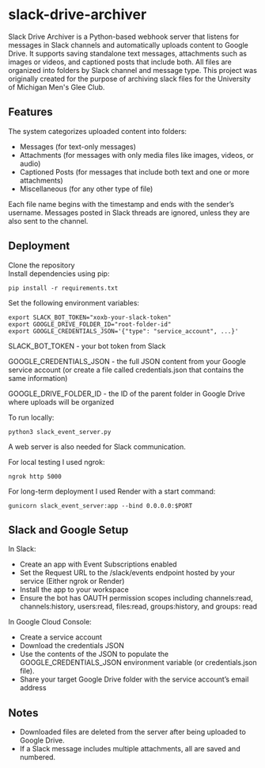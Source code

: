 # slack-drive-archiver

Slack Drive Archiver is a Python-based webhook server that listens for messages in Slack channels and automatically uploads content to Google Drive. It supports saving standalone text messages, attachments such as images or videos, and captioned posts that include both. All files are organized into folders by Slack channel and message type. This project was originally created for the purpose of archiving slack files for the University of Michigan Men's Glee Club.

## Features

The system categorizes uploaded content into folders:

- Messages (for text-only messages)  
- Attachments (for messages with only media files like images, videos, or audio)  
- Captioned Posts (for messages that include both text and one or more attachments)  
- Miscellaneous (for any other type of file)

Each file name begins with the timestamp and ends with the sender’s username. Messages posted in Slack threads are ignored, unless they are also sent to the channel.

## Deployment

Clone the repository  
Install dependencies using pip:

```
pip install -r requirements.txt
```

Set the following environment variables:
```
export SLACK_BOT_TOKEN="xoxb-your-slack-token"
export GOOGLE_DRIVE_FOLDER_ID="root-folder-id"
export GOOGLE_CREDENTIALS_JSON='{"type": "service_account", ...}'
```
SLACK_BOT_TOKEN - your bot token from Slack 

GOOGLE_CREDENTIALS_JSON - the full JSON content from your Google service account (or create a file called credentials.json that contains the same information)

GOOGLE_DRIVE_FOLDER_ID - the ID of the parent folder in Google Drive where uploads will be organized  

To run locally:
```
python3 slack_event_server.py
```  

A web server is also needed for Slack communication. 

For local testing I used ngrok:

```
ngrok http 5000
```

For long-term deployment I used Render with a start command:

```
gunicorn slack_event_server:app --bind 0.0.0.0:$PORT
```

## Slack and Google Setup

In Slack: 
- Create an app with Event Subscriptions enabled
- Set the Request URL to the /slack/events endpoint hosted by your service (Either ngrok or Render)
- Install the app to your workspace
- Ensure the bot has OAUTH permission scopes including channels:read, channels:history, users:read, files:read, groups:history, and groups: read

In Google Cloud Console:
- Create a service account
- Download the credentials JSON
- Use the contents of the JSON to populate the GOOGLE_CREDENTIALS_JSON environment variable (or credentials.json file).
- Share your target Google Drive folder with the service account’s email address

## Notes

- Downloaded files are deleted from the server after being uploaded to Google Drive.  
- If a Slack message includes multiple attachments, all are saved and numbered.  


